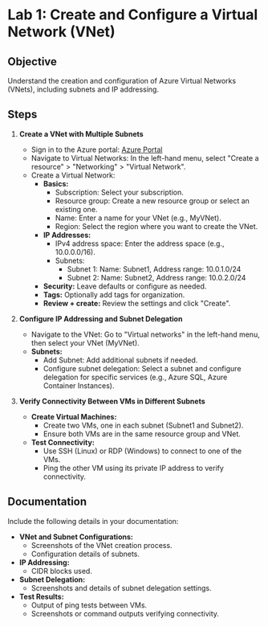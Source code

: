 # Lab 1: Create and Configure a Virtual Network (VNet)

## Objective

Understand the creation and configuration of Azure Virtual Networks (VNets), including subnets and IP addressing.

## Steps

1. **Create a VNet with Multiple Subnets**
    - Sign in to the Azure portal: [Azure Portal](https://portal.azure.com/)
    - Navigate to Virtual Networks: In the left-hand menu, select "Create a resource" > "Networking" > "Virtual Network".
    - Create a Virtual Network:
        - **Basics:**
            - Subscription: Select your subscription.
            - Resource group: Create a new resource group or select an existing one.
            - Name: Enter a name for your VNet (e.g., MyVNet).
            - Region: Select the region where you want to create the VNet.
        - **IP Addresses:**
            - IPv4 address space: Enter the address space (e.g., 10.0.0.0/16).
            - Subnets:
                - Subnet 1: Name: Subnet1, Address range: 10.0.1.0/24
                - Subnet 2: Name: Subnet2, Address range: 10.0.2.0/24
        - **Security:** Leave defaults or configure as needed.
        - **Tags:** Optionally add tags for organization.
        - **Review + create:** Review the settings and click "Create".

2. **Configure IP Addressing and Subnet Delegation**
    - Navigate to the VNet: Go to "Virtual networks" in the left-hand menu, then select your VNet (MyVNet).
    - **Subnets:**
        - Add Subnet: Add additional subnets if needed.
        - Configure subnet delegation: Select a subnet and configure delegation for specific services (e.g., Azure SQL, Azure Container Instances).

3. **Verify Connectivity Between VMs in Different Subnets**
    - **Create Virtual Machines:**
        - Create two VMs, one in each subnet (Subnet1 and Subnet2).
        - Ensure both VMs are in the same resource group and VNet.
    - **Test Connectivity:**
        - Use SSH (Linux) or RDP (Windows) to connect to one of the VMs.
        - Ping the other VM using its private IP address to verify connectivity.

## Documentation

Include the following details in your documentation:

- **VNet and Subnet Configurations:**
    - Screenshots of the VNet creation process.
    - Configuration details of subnets.
- **IP Addressing:**
    - CIDR blocks used.
- **Subnet Delegation:**
    - Screenshots and details of subnet delegation settings.
- **Test Results:**
    - Output of ping tests between VMs.
    - Screenshots or command outputs verifying connectivity.
